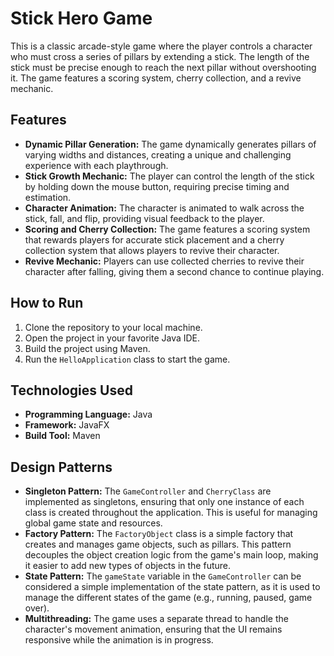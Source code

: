 # Stick Hero Game

This is a classic arcade-style game where the player controls a character who must cross a series of pillars by extending a stick. The length of the stick must be precise enough to reach the next pillar without overshooting it. The game features a scoring system, cherry collection, and a revive mechanic.

## Features

*   **Dynamic Pillar Generation:** The game dynamically generates pillars of varying widths and distances, creating a unique and challenging experience with each playthrough.
*   **Stick Growth Mechanic:** The player can control the length of the stick by holding down the mouse button, requiring precise timing and estimation.
*   **Character Animation:** The character is animated to walk across the stick, fall, and flip, providing visual feedback to the player.
*   **Scoring and Cherry Collection:** The game features a scoring system that rewards players for accurate stick placement and a cherry collection system that allows players to revive their character.
*   **Revive Mechanic:** Players can use collected cherries to revive their character after falling, giving them a second chance to continue playing.

## How to Run

1.  Clone the repository to your local machine.
2.  Open the project in your favorite Java IDE.
3.  Build the project using Maven.
4.  Run the `HelloApplication` class to start the game.

## Technologies Used

*   **Programming Language:** Java
*   **Framework:** JavaFX
*   **Build Tool:** Maven

## Design Patterns

*   **Singleton Pattern:** The `GameController` and `CherryClass` are implemented as singletons, ensuring that only one instance of each class is created throughout the application. This is useful for managing global game state and resources.
*   **Factory Pattern:** The `FactoryObject` class is a simple factory that creates and manages game objects, such as pillars. This pattern decouples the object creation logic from the game's main loop, making it easier to add new types of objects in the future.
*   **State Pattern:** The `gameState` variable in the `GameController` can be considered a simple implementation of the state pattern, as it is used to manage the different states of the game (e.g., running, paused, game over).
*   **Multithreading:** The game uses a separate thread to handle the character's movement animation, ensuring that the UI remains responsive while the animation is in progress.